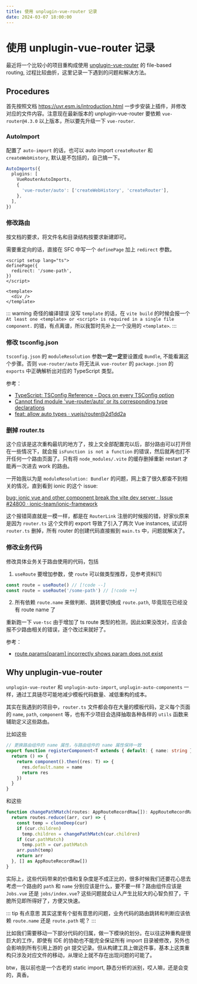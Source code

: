 ```yaml
---
title: 使用 unplugin-vue-router 记录 
date: 2024-03-07 18:00:00
---
```


# 使用 unplugin-vue-router 记录

最近将一个比较小的项目重构成使用 [unglugin-vue-router](https://github.com/posva/unplugin-vue-router) 的 file-based routing, 过程比较曲折，这里记录一下遇到的问题和解决方法。

## Procedures

首先按照文档 https://uvr.esm.is/introduction.html 一步步安装上插件，并修改对应的文件内容。注意现在最新版本的 unplugin-vue-router 要依赖 `vue-router@4.3.0` 以上版本，所以要先升级一下 `vue-router`.

### AutoImport

配置了 `auto-import` 的话，也可以 auto import `createRouter` 和 `createWebHistory`, 默认是不包括的，自己搞一下。 

```ts
AutoImports({
  plugins: [
    VueRouterAutoImports,
    {
      'vue-router/auto': ['createWebHistory', 'createRouter'],
    },
  ],
})
```

### 修改路由

按文档的要求，将文件名和目录结构按要求新建即可。

需要重定向的话，直接在 SFC 中写一个 `definePage` 加上 `redirect` 参数。

```vue
<script setup lang="ts">
definePage({
  redirect: '/some-path',
})
</script>

<template>
  <div />
</template>
```

::: warning 奇怪的编译错误
没写 `template` 的话，在 `vite build` 的时候会报一个 `At least one <template> or <script> is required in a single file component.` 的错，有点离谱，所以我暂时先补上一个没用的 `<template>`.
:::

### 修改 tsconfig.json

`tsconfig.json` 的 `moduleResolution` 参数**一定一定**要设置成 `Bundle`, 不能看漏这个步骤。否则 `vue-router/auto` 将无法从 `vue-router` 的 `package.json` 的 `exports` 中正确解析出对应的 TypeScript 类型。

参考：

- [TypeScript: TSConfig Reference - Docs on every TSConfig option](https://www.typescriptlang.org/tsconfig#moduleResolution)
- [Cannot find module 'vue-router/auto' or its corresponding type declarations](https://github.com/posva/unplugin-vue-router/issues/323#issuecomment-1963767533)
- [feat: allow auto types · vuejs/router@2d1dd2a](https://github.com/vuejs/router/commit/2d1dd2ad721d7e62d801d6788ba056444aa09bad)

### 删掉 router.ts <Badge type="danger" text="注意" />

这个应该是这次重构最坑的地方了，按上文全部配置完以后，部分路由可以打开但在一些情况下，就会报 `isFunction is not a function` 的错误，然后就再也打不开任何一个路由页面了。只有将 `node_modules/.vite` 的缓存删掉重新 restart 才能再一次进去 work 的路由。

一开始我以为是 `moduleResolution: Bundler` 的问题，网上查了很久都查不到相关的情况，直到看到 ionic 的这个 issue:

[bug: ionic vue and other component break the vite dev server · Issue #24800 · ionic-team/ionic-framework](https://github.com/ionic-team/ionic-framework/issues/24800)

这个报错简直就是一模一样，都是在 `RouterLink` 注册的时候报的错，好家伙原来是因为 `router.ts` 这个文件的 export 导致了引入了两次 Vue instances, 试试将 `router.ts` 删掉，所有 router 的创建代码直接搬到 `main.ts` 中，问题就解决了。

### 修改业务代码

修改具体业务关于路由使用的代码，包括

1. `useRoute` 要增加参数，使 `route` 可以做类型推荐，见参考资料[1]

```ts
const route = useRoute() // [!code --]
const route = useRoute('/some-path') // [!code ++]
```

2. 所有依赖 `route.name` 来做判断、跳转要切换成 `route.path`, 毕竟现在已经没有 route name 了

重新跑一下 `vue-tsc` 由于增加了 ts route 类型的检测，因此如果没改对，应该会报不少路由相关的错误，逐个改过来就好了。

参考：

- [route.params[param] incorrectly shows param does not exist](https://github.com/posva/unplugin-vue-router/discussions/176)


## Why unplugin-vue-router

`unplugin-vue-router` 和 `unplugin-auto-import`, `unplugin-auto-components` 一样，通过工具链尽可能地减少模板代码数量、减低重构的成本。

其实在我遇到的项目中，`router.ts` 文件都会存在大量的模板代码，定义每个页面的 `name`, `path`, `component` 等，也有不少项目会选择抽取各种各样的 `utils` 函数来辅助定义这些路由。

比如这些

```ts
// 更换路由组件的 name 属性，与路由组件的 name 属性保持一致
export function registerComponent<T extends { default: { name: string } }>(name: string, component: () => Promise<T>) {
  return () => {
    return component().then((res: T) => {
      res.default.name = name
      return res
    })
  }
}
```

和这些

```ts
function changePathMatch(routes: AppRouteRecordRaw[]): AppRouteRecordRaw[] {
  return routes.reduce((arr, cur) => {
    const temp = cloneDeep(cur)
    if (cur.children)
      temp.children = changePathMatch(cur.children)
    if (cur.pathMatch)
      temp.path = cur.pathMatch
    arr.push(temp)
    return arr
  }, [] as AppRouteRecordRaw[])
}
```

实际上，这些代码带来的价值和复杂度是不成正比的，很多时候我们还要花心思去考虑一个路由的 `path` 和 `name` 分别应该是什么，要不要一样？路由组件应该是 `Jobs.vue` 还是 `jobs/index.vue`? 这些问题就会让人产生比较大的心智负担了，干脆所见即所得好了，方便又快速。

::: tip 有点意思
其实这里有个挺有意思的问题，业务代码的路由跳转和判断应该依赖 `route.name` 还是 `route.path` 呢？
:::

比如我们需要移动一下部分代码的归属，做一下模块的划分。在以往这种重构是很巨大的工作，即使有 IDE 的协助也不能完全保证所有 import 目录被修改，另外也会影响到所有引用上游的 git 提交记录。但从构建工具上做这件事，基本上这类重构只涉及对应文件的移动，从理论上就不存在出现问题的可能了。

btw，我以前也是一个古老的 static import, 静态分析的派别，哎人嘛，还是会变的，真香。

